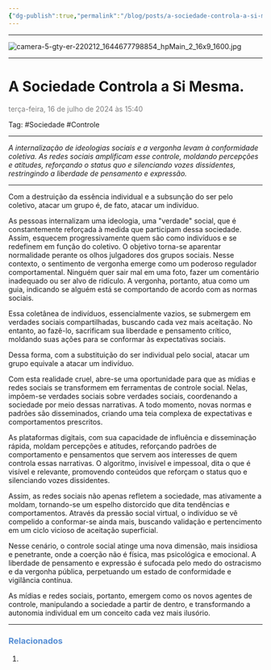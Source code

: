 ```yaml
---
{"dg-publish":true,"permalink":"/blog/posts/a-sociedade-controla-a-si-mesma/","dgShowToc":true,"noteIcon":""}
---
```



---

![camera-5-gty-er-220212_1644677798854_hpMain_2_16x9_1600.jpg](/img/user/500%20-%20Media/camera-5-gty-er-220212_1644677798854_hpMain_2_16x9_1600.jpg)

---

# A Sociedade Controla a Si Mesma.
<font color="#7f7f7f">terça-feira, 16 de julho de 2024 às 15:40</font>

Tag: #Sociedade #Controle

---

*A internalização de ideologias sociais e a vergonha levam à conformidade coletiva. As redes sociais amplificam esse controle, moldando percepções e atitudes, reforçando o status quo e silenciando vozes dissidentes, restringindo a liberdade de pensamento e expressão.*

---

Com a destruição da essência individual e a subsunção do ser pelo coletivo, atacar um grupo é, de fato, atacar um indivíduo.

As pessoas internalizam uma ideologia, uma "verdade" social, que é constantemente reforçada à medida que participam dessa sociedade. Assim, esquecem progressivamente quem são como indivíduos e se redefinem em função do coletivo. O objetivo torna-se aparentar normalidade perante os olhos julgadores dos grupos sociais. Nesse contexto, o sentimento de vergonha emerge como um poderoso regulador comportamental. Ninguém quer sair mal em uma foto, fazer um comentário inadequado ou ser alvo de ridículo. A vergonha, portanto, atua como um guia, indicando se alguém está se comportando de acordo com as normas sociais.

Essa coletânea de indivíduos, essencialmente vazios, se submergem em verdades sociais compartilhadas, buscando cada vez mais aceitação. No entanto, ao fazê-lo, sacrificam sua liberdade e pensamento crítico, moldando suas ações para se conformar às expectativas sociais.

Dessa forma, com a substituição do ser individual pelo social, atacar um grupo equivale a atacar um indivíduo. 

Com esta realidade cruel, abre-se uma oportunidade para que as mídias e redes sociais se transformem em ferramentas de controle social. Nelas, impõem-se verdades sociais sobre verdades sociais, coordenando a sociedade por meio dessas narrativas. A todo momento, novas normas e padrões são disseminados, criando uma teia complexa de expectativas e comportamentos prescritos.

As plataformas digitais, com sua capacidade de influência e disseminação rápida, moldam percepções e atitudes, reforçando padrões de comportamento e pensamentos que servem aos interesses de quem controla essas narrativas. O algoritmo, invisível e impessoal, dita o que é visível e relevante, promovendo conteúdos que reforçam o status quo e silenciando vozes dissidentes. 

Assim, as redes sociais não apenas refletem a sociedade, mas ativamente a moldam, tornando-se um espelho distorcido que dita tendências e comportamentos. Através da pressão social virtual, o indivíduo se vê compelido a conformar-se ainda mais, buscando validação e pertencimento em um ciclo vicioso de aceitação superficial.

Nesse cenário, o controle social atinge uma nova dimensão, mais insidiosa e penetrante, onde a coerção não é física, mas psicológica e emocional. A liberdade de pensamento e expressão é sufocada pelo medo do ostracismo e da vergonha pública, perpetuando um estado de conformidade e vigilância contínua. 

As mídias e redes sociais, portanto, emergem como os novos agentes de controle, manipulando a sociedade a partir de dentro, e transformando a autonomia individual em um conceito cada vez mais ilusório.

---

### <font color="#548dd4">Relacionados</font>
1. 